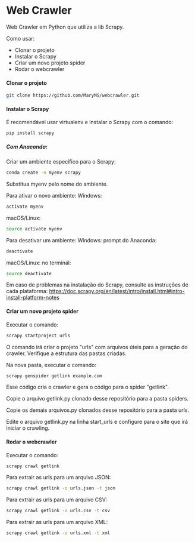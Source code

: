 # Web Crawler
Web Crawler em Python que utiliza a lib Scrapy.



Como usar:

- Clonar o projeto
- Instalar o Scrapy
- Criar um novo projeto spider
- Rodar o webcrawler

#### Clonar o projeto
```sh
git clone https://github.com/MaryMS/webcrawler.git
```

#### Instalar o Scrapy
É recomendável usar virtualenv e instalar o Scrapy com o comando:
```sh
pip install scrapy
```

##### Com Anaconda:
Criar um ambiente específico para o Scrapy:
```sh
conda create -n myenv scrapy
```

Substitua myenv pelo nome do ambiente.

Para ativar o novo ambiente:
Windows: 
```sh
activate myenv
```

macOS/Linux:
```sh
source activate myenv
```

Para desativar um ambiente:
Windows: prompt do Anaconda:
```sh
deactivate
```

macOS/Linux: no terminal:
```sh
source deactivate
```


Em caso de problemas na instalação do Scrapy, consulte as instruções de cada plataforma:
https://doc.scrapy.org/en/latest/intro/install.html#intro-install-platform-notes

#### Criar um novo projeto spider

Executar o comando: 
```sh
scrapy startproject urls
```
O comando irá criar o projeto "urls" com arquivos úteis para a geração do crawler. 
Verifique a estrutura das pastas criadas.

Na nova pasta, executar o comando: 
```sh
scrapy genspider getlink example.com
```
Esse código cria o crawler e gera o código para o spider "getlink".

Copie o arquivo getlink.py clonado desse repositório para a pasta spiders.

Copie os demais arquivos.py clonados desse repositório para a pasta urls.

Edite o arquivo getlink.py na linha start_urls e configure para o site que irá iniciar o crawling.

#### Rodar o webcrawler

Executar o comando: 
```sh
scrapy crawl getlink
```
Para extrair as urls para um arquivo JSON: 
```sh
scrapy crawl getlink -o urls.json -t json
```
Para extrair as urls para um arquivo CSV: 
```sh
scrapy crawl getlink -o urls.csv -t csv
```
Para extrair as urls para um arquivo XML:
```sh
scrapy crawl getlink -o urls.xml -t xml
```
